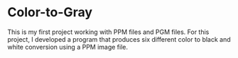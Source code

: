 # Color-to-Gray

This is my first project working with PPM files and PGM files. For this project, I developed a program that produces six different color to black and white conversion using a PPM image file.
